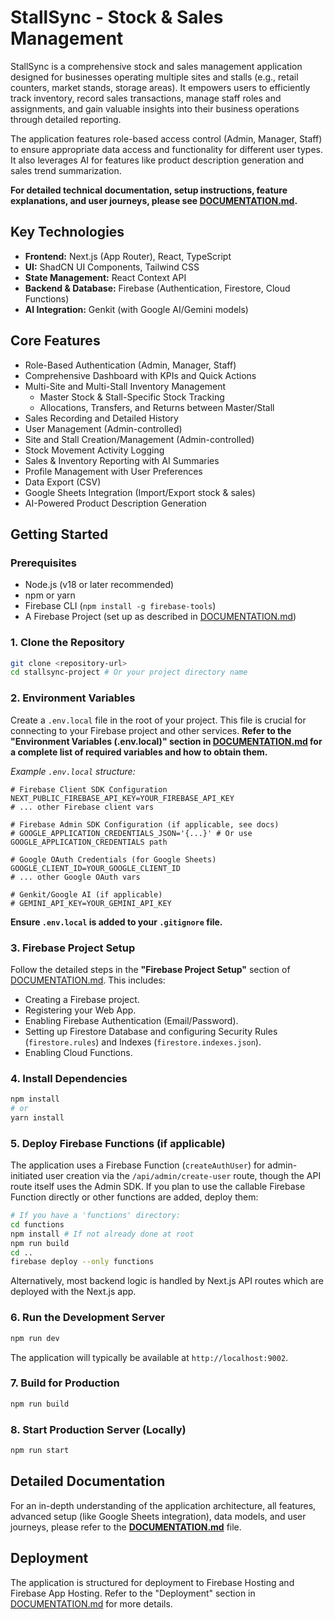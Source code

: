 
# StallSync - Stock & Sales Management

StallSync is a comprehensive stock and sales management application designed for businesses operating multiple sites and stalls (e.g., retail counters, market stands, storage areas). It empowers users to efficiently track inventory, record sales transactions, manage staff roles and assignments, and gain valuable insights into their business operations through detailed reporting.

The application features role-based access control (Admin, Manager, Staff) to ensure appropriate data access and functionality for different user types. It also leverages AI for features like product description generation and sales trend summarization.

**For detailed technical documentation, setup instructions, feature explanations, and user journeys, please see [DOCUMENTATION.md](DOCUMENTATION.md).**

## Key Technologies

*   **Frontend:** Next.js (App Router), React, TypeScript
*   **UI:** ShadCN UI Components, Tailwind CSS
*   **State Management:** React Context API
*   **Backend & Database:** Firebase (Authentication, Firestore, Cloud Functions)
*   **AI Integration:** Genkit (with Google AI/Gemini models)

## Core Features

*   Role-Based Authentication (Admin, Manager, Staff)
*   Comprehensive Dashboard with KPIs and Quick Actions
*   Multi-Site and Multi-Stall Inventory Management
    *   Master Stock & Stall-Specific Stock Tracking
    *   Allocations, Transfers, and Returns between Master/Stall
*   Sales Recording and Detailed History
*   User Management (Admin-controlled)
*   Site and Stall Creation/Management (Admin-controlled)
*   Stock Movement Activity Logging
*   Sales & Inventory Reporting with AI Summaries
*   Profile Management with User Preferences
*   Data Export (CSV)
*   Google Sheets Integration (Import/Export stock & sales)
*   AI-Powered Product Description Generation

## Getting Started

### Prerequisites

*   Node.js (v18 or later recommended)
*   npm or yarn
*   Firebase CLI (`npm install -g firebase-tools`)
*   A Firebase Project (set up as described in [DOCUMENTATION.md](DOCUMENTATION.md))

### 1. Clone the Repository

```bash
git clone <repository-url>
cd stallsync-project # Or your project directory name
```

### 2. Environment Variables

Create a `.env.local` file in the root of your project. This file is crucial for connecting to your Firebase project and other services.
**Refer to the "Environment Variables (.env.local)" section in [DOCUMENTATION.md](DOCUMENTATION.md) for a complete list of required variables and how to obtain them.**

_Example `.env.local` structure:_
```env
# Firebase Client SDK Configuration
NEXT_PUBLIC_FIREBASE_API_KEY=YOUR_FIREBASE_API_KEY
# ... other Firebase client vars

# Firebase Admin SDK Configuration (if applicable, see docs)
# GOOGLE_APPLICATION_CREDENTIALS_JSON='{...}' # Or use GOOGLE_APPLICATION_CREDENTIALS path

# Google OAuth Credentials (for Google Sheets)
GOOGLE_CLIENT_ID=YOUR_GOOGLE_CLIENT_ID
# ... other Google OAuth vars

# Genkit/Google AI (if applicable)
# GEMINI_API_KEY=YOUR_GEMINI_API_KEY
```
**Ensure `.env.local` is added to your `.gitignore` file.**

### 3. Firebase Project Setup

Follow the detailed steps in the **"Firebase Project Setup"** section of [DOCUMENTATION.md](DOCUMENTATION.md). This includes:
*   Creating a Firebase project.
*   Registering your Web App.
*   Enabling Firebase Authentication (Email/Password).
*   Setting up Firestore Database and configuring Security Rules (`firestore.rules`) and Indexes (`firestore.indexes.json`).
*   Enabling Cloud Functions.

### 4. Install Dependencies

```bash
npm install
# or
yarn install
```

### 5. Deploy Firebase Functions (if applicable)

The application uses a Firebase Function (`createAuthUser`) for admin-initiated user creation via the `/api/admin/create-user` route, though the API route itself uses the Admin SDK. If you plan to use the callable Firebase Function directly or other functions are added, deploy them:
```bash
# If you have a 'functions' directory:
cd functions
npm install # If not already done at root
npm run build
cd ..
firebase deploy --only functions
```
Alternatively, most backend logic is handled by Next.js API routes which are deployed with the Next.js app.

### 6. Run the Development Server

```bash
npm run dev
```
The application will typically be available at `http://localhost:9002`.

### 7. Build for Production

```bash
npm run build
```

### 8. Start Production Server (Locally)

```bash
npm run start
```

## Detailed Documentation

For an in-depth understanding of the application architecture, all features, advanced setup (like Google Sheets integration), data models, and user journeys, please refer to the **[DOCUMENTATION.md](DOCUMENTATION.md)** file.

## Deployment

The application is structured for deployment to Firebase Hosting and Firebase App Hosting. Refer to the "Deployment" section in [DOCUMENTATION.md](DOCUMENTATION.md) for more details.
